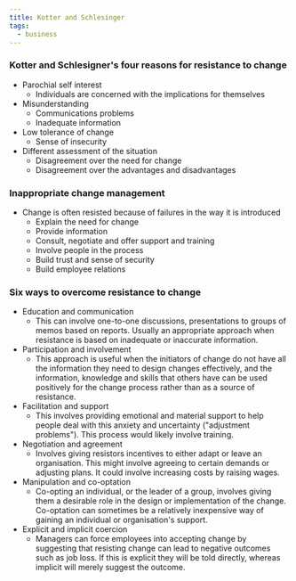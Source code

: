 ```yaml
---
title: Kotter and Schlesinger
tags:
  - business
---
```

### Kotter and Schlesigner's four reasons for resistance to change

- Parochial self interest
	- Individuals are concerned with the implications for themselves
- Misunderstanding
	- Communications problems
	- Inadequate information
- Low tolerance of change
	- Sense of insecurity
- Different assessment of the situation
	- Disagreement over the need for change
	- Disagreement over the advantages and disadvantages

### Inappropriate change management

- Change is often resisted because of failures in the way it is introduced
	- Explain the need for change
	- Provide information
	- Consult, negotiate and offer support and training
	- Involve people in the process
	- Build trust and sense of security
	- Build employee relations

### Six ways to overcome resistance to change

- Education and communication
	- This can involve one-to-one discussions, presentations to groups of memos based on reports. Usually an appropriate approach when resistance is based on inadequate or inaccurate information.
- Participation and involvement
	- This approach is useful when the initiators of change do not have all the information they need to design changes effectively, and the information, knowledge and skills that others have can be used positively for the change process rather than as a source of resistance.
- Facilitation and support
	- This involves providing emotional and material support to help people deal with this anxiety and uncertainty ("adjustment problems"). This process would likely involve training.
- Negotiation and agreement
	- Involves giving resistors incentives to either adapt or leave an organisation. This might involve agreeing to certain demands or adjusting plans. It could involve increasing costs by raising wages.
- Manipulation and co-optation
	- Co-opting an individual, or the leader of a group, involves giving them a desirable role in the design or implementation of the change. Co-optation can sometimes be a relatively inexpensive way of gaining an individual or organisation's support.
- Explicit and implicit coercion
	- Managers can force employees into accepting change by suggesting that resisting change can lead to negative outcomes such as job loss. If this is explicit they will be told directly, whereas implicit will merely suggest the outcome.
